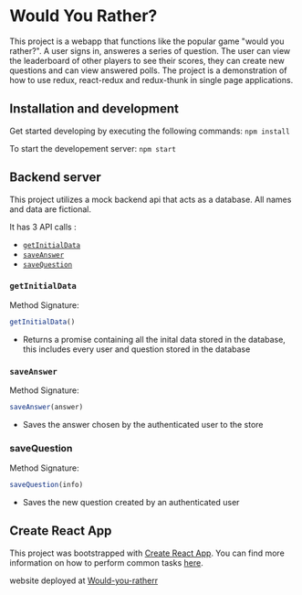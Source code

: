 # Would You Rather?

This project is a webapp that functions like the popular game "would you rather?". A user signs in, answeres a series of question. The user can view the leaderboard of other players to see their scores, they can create new questions and can view answered polls. The project is a demonstration of how to use redux, react-redux and redux-thunk in single page applications.

## Installation and development

Get started developing by executing the following commands: `npm install`

To start the developement server:
`npm start`

## Backend server

This project utilizes a mock backend api that acts as a database. All names and data are fictional.

It has 3 API calls :

* [`getInitialData`](#getInitialData)
* [`saveAnswer`](#saveAnswer)
* [`saveQuestion`](#saveQuestion)

### `getInitialData`

Method Signature:

```js
getInitialData()
```

* Returns a promise containing all the inital data stored in the database, this includes every user and question stored in the database

### `saveAnswer`

Method Signature:

```js
saveAnswer(answer)
```

* Saves the answer chosen by the authenticated user to the store

### saveQuestion

Method Signature:

```js
saveQuestion(info)
```
* Saves the new question created by an authenticated user


## Create React App

This project was bootstrapped with [Create React App](https://github.com/facebookincubator/create-react-app). You can find more information on how to perform common tasks [here](https://github.com/facebookincubator/create-react-app/blob/master/packages/react-scripts/template/README.md).


website deployed at [Would-you-ratherr](https://would-you-ratherr.netlify.app)